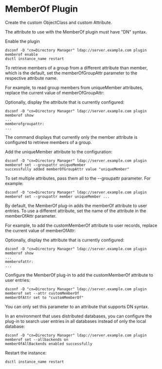 # MemberOf Plugin

Create the custom ObjectClass and custom Attribute.

The attribute to use with the MemberOf plugin must have "DN" syntax.

Enable the plugin

```
dsconf -D "cn=Directory Manager" ldap://server.example.com plugin memberof enable
dsctl instance_name restart
```

To retrieve members of a group from a different attribute than member, which is the default, set the memberOfGroupAttr parameter to the respective attribute name.

For example, to read group members from uniqueMember attributes, replace the current value of memberOfGroupAttr:

Optionally, display the attribute that is currently configured:

```
dsconf -D "cn=Directory Manager" ldap://server.example.com plugin memberof show
...
memberofgroupattr: 
...
```
The command displays that currently only the member attribute is configured to retrieve members of a group.

Add the uniqueMember attribute to the configuration:

```
dsconf -D "cn=Directory Manager" ldap://server.example.com plugin memberof set --groupattr uniqueMember
successfully added memberOfGroupAttr value "uniqueMember"
```

To set multiple attributes, pass them all to the --groupattr parameter. For example:

```
dsconf -D "cn=Directory Manager" ldap://server.example.com plugin memberof set --groupattr member uniqueMember ...
```

By default, the MemberOf plug-in adds the memberOf attribute to user entries. To use a different attribute, set the name of the attribute in the memberOfAttr parameter.

For example, to add the customMemberOf attribute to user records, replace the current value of memberOfAttr:

Optionally, display the attribute that is currently configured:

```
dsconf -D "cn=Directory Manager" ldap://server.example.com plugin memberof show
...
memberofattr: 
...
```
Configure the MemberOf plug-in to add the customMemberOf attribute to user entries:

```
dsconf -D "cn=Directory Manager" ldap://server.example.com plugin memberof set --attr customMemberOf
memberOfAttr set to "customMemberOf"
```

You can only set this parameter to an attribute that supports DN syntax.

In an environment that uses distributed databases, you can configure the plug-in to search user entries in all databases instead of only the local database:
```
dsconf -D "cn=Directory Manager" ldap://server.example.com plugin memberof set --allbackends on
memberOfAllBackends enabled successfully
```

Restart the instance:

```
dsctl instance_name restart
```
